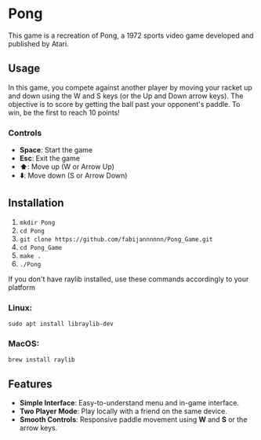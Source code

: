 # Pong 

This game is a recreation of Pong, a 1972 sports 
video game developed and published by Atari.

## Usage
In this game, you compete against another player by moving your racket up
and down using the W and S keys (or the Up and Down arrow keys). The
objective is to score by getting the ball past your opponent's paddle.
To win, be the first to reach 10 points!

### Controls
- **Space**: Start the game
- **Esc**: Exit the game
- **⬆️**: Move up (W or Arrow Up)
- **⬇️**: Move down (S or Arrow Down)

## Installation
1. `mkdir Pong`
2. `cd Pong`
3. `git clone https://github.com/fabijannnnnn/Pong_Game.git`
4. `cd Pong_Game`
5. `make .`
6. `./Pong`

If you don't have raylib installed, use these commands accordingly to your platform
### Linux: 
`sudo apt install libraylib-dev`
### MacOS:
`brew install raylib`

## Features
- **Simple Interface**: Easy-to-understand menu and in-game interface.
- **Two Player Mode**: Play locally with a friend on the same device.
- **Smooth Controls**: Responsive paddle movement using **W** and **S** or the arrow keys.
